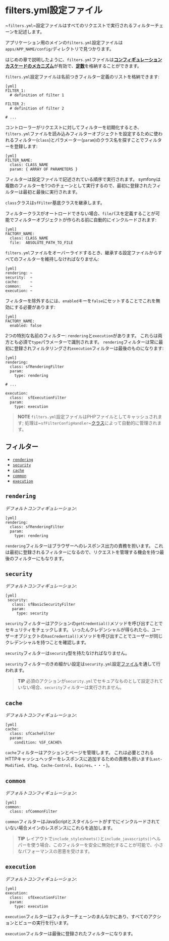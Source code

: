 filters.yml設定ファイル
=======================

~`filters.yml`~設定ファイルはすべてのリクエストで実行されるフィルターチェーンを記述します。

アプリケーション用のメインの`filters.yml`設定ファイルは`apps/APP_NAME/config/`ディレクトリで見つかります。

はじめの章で説明したように、`filters.yml`ファイルは[**コンフィギュレーションカスケードのメカニズム**](#chapter_03_configuration_cascade)が有効で、[**定数**](#chapter_03_constants)を格納することができます。

`filters.yml`設定ファイルは名前つきフィルター定義のリストを格納できます:

    [yml]
    FILTER_1:
      # definition of filter 1

    FILTER_2:
      # definition of filter 2

    # ...

コントローラーがリクエストに対してフィルターを初期化するとき、`filters.yml`ファイルを読み込みフィルターオブジェクトを設定するために使われるフィルター(`class`)とパラメーター(`param`)のクラス名を探すことでフィルターを登録します:

    [yml]
    FILTER_NAME:
      class: CLASS_NAME
      param: { ARRAY OF PARAMETERS }

フィルターは設定ファイルで記述されている順序で実行されます。
symfonyは複数のフィルターを1つのチェーンとして実行するので、最初に登録されたフィルターは最初と最後に実行されます。

`class`クラスは`sfFilter`基底クラスを継承します。

フィルタークラスがオートロードできない場合、`file`パスを定義することが可能でフィルターオブジェクトが作られる前に自動的にインクルードされます:

    [yml]
    FACTORY_NAME:
      class: CLASS_NAME
      file:  ABSOLUTE_PATH_TO_FILE

`filters.yml`ファイルをオーバーライドするとき、継承する設定ファイルからすべてのフィルターを維持しなければなりません:

    [yml]
    rendering: ~
    security:  ~
    cache:     ~
    common:    ~
    execution: ~

フィルターを除外するには、`enabled`キーを`false`にセットすることでこれを無効にする必要があります:

    [yml]
    FACTORY_NAME:
      enabled: false

2つの特別な名前のフィルター: `rendering`と`execution`があります。
これらは両方とも必須で`type`パラメーターで識別されます。
`rendering`フィルターは常に最初に登録されフィルタリングされ`execution`フィルターは最後のものになります:

    [yml]
    rendering:
      class: sfRenderingFilter
      param:
        type: rendering

    # ...

    execution:
      class:  sfExecutionFilter
      param:
        type: execution

>**NOTE**
>`filters.yml`設定ファイルはPHPファイルとしてキャッシュされます; 
>処理は~`sfFilterConfigHandler`~[クラス](#chapter_14_config_handlers_yml)によって自動的に管理されます。

<div class="pagebreak"></div>

フィルター
----------

 * [`rendering`](#chapter_12_rendering)
 * [`security`](#chapter_12_security)
 * [`cache`](#chapter_12_cache)
 * [`common`](#chapter_12_common)
 * [`execution`](#chapter_12_execution)

`rendering`
-----------

*デフォルトコンフィギュレーション*:

    [yml]
    rendering:
      class: sfRenderingFilter
      param:
        type: rendering

`rendering`フィルターはブラウザーへのレスポンス出力の責務を担います。
これは最初に登録されるフィルターになるので、リクエストを管理する機会を持つ最後のフィルターにもなります。

`security`
----------

*デフォルトコンフィギュレーション*:

    [yml]
     security:
       class: sfBasicSecurityFilter
       param:
         type: security

`security`フィルターはアクションの`getCredential()`メソッドを呼び出すことでセキュリティをチェックします。
いったんクレデンシャルが得られたら、ユーザーオブジェクトの`hasCredential()`メソッドを呼び出すことでユーザーが同じクレデンシャルを持つことを確認します。

`security`フィルターは`security`型を持たなければなりません。

`security`フィルターのきめ細かい設定は`security.yml`設定[ファイル](#chapter_08)を通して行われます。

>**TIP**
>必須のアクションが`security.yml`でセキュアなものとして設定されていない場合、`security`フィルターは実行されません。

`cache`
-------

*デフォルトコンフィギュレーション*:

    [yml]
    cache:
      class: sfCacheFilter
      param:
        condition: %SF_CACHE%

`cache`フィルターはアクションとページを管理します。
これは必要とされるHTTPキャッシュヘッダーをレスポンスに追加するための責務も担います(`Last-Modified`、`ETag`、`Cache-Control`、`Expires`、・・・)。

`common`
--------

*デフォルトコンフィギュレーション*:

    [yml]
    common:
      class: sfCommonFilter

`common`フィルターはJavaScriptとスタイルシートがすでにインクルードされていない場合メインのレスポンスにこれらを追加します。

>**TIP**
>レイアウトで`include_stylesheets()`と`include_javascripts()`ヘルパーを使う場合、このフィルターを安全に無効化することが可能で、小さなパフォーマンスの恩恵を受けます。

`execution`
-----------

*デフォルトコンフィギュレーション*:

    [yml]
    execution:
      class:  sfExecutionFilter
      param:
        type: execution

`execution`フィルターはフィルターチェーンのまんなかにあり、すべてのアクションとビューの実行を行います。

`execution`フィルターは最後に登録されたフィルターになります。
